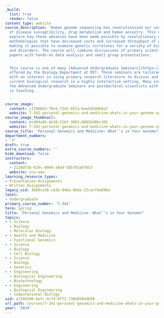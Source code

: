 ```yaml
---
_build:
  list: true
  render: false
content_type: website
course_description: 'Human genome sequencing has revolutionized our understanding
  of disease susceptibility, drug metabolism and human ancestry. This course will
  explore how these advances have been made possible by revolutionary new sequencing
  methodologies that have decreased costs and increased throughput of genome analysis,
  making it possible to examine genetic correlates for a variety of biological processes
  and disorders. The course will combine discussions of primary scientific research
  papers with hands-on data analysis and small group presentations.


  This course is one of many [Advanced Undergraduate Seminars](https://biology.mit.edu/undergraduate/course_listings/advanced_undergraduate_seminars)
  offered by the Biology Department at MIT. These seminars are tailored for students
  with an interest in using primary research literature to discuss and learn about
  current biological research in a highly interactive setting. Many instructors of
  the Advanced Undergraduate Seminars are postdoctoral scientists with a strong interest
  in teaching.

  '
course_image:
  content: c1706bb3-70c6-72d2-057a-bae5d59868a7
  website: 7-342-personal-genomics-and-medicine-whats-in-your-genome-spring-2014
course_image_thumbnail:
  content: bcd69a86-8e30-51bf-3083-88856d8bc365
  website: 7-342-personal-genomics-and-medicine-whats-in-your-genome-spring-2014
course_title: 'Personal Genomics and Medicine: What''s in Your Genome?'
department_numbers:
- '7'
draft: true
extra_course_numbers: ''
hide_download: false
instructors:
  content:
  - 2228df3b-629c-0994-a9a9-505793a07653
  website: ocw-www
learning_resource_types:
- Presentation Assignments
- Written Assignments
legacy_uid: 3bb9ce36-cb3b-846a-89de-13cacfbe698a
level:
- Undergraduate
primary_course_number: '7.342'
term: Spring
title: 'Personal Genomics and Medicine: What''s in Your Genome?'
topics:
- - Science
  - Biology
  - Molecular Biology
- - Health and Medicine
  - Functional Genomics
- - Science
  - Biology
  - Cell Biology
- - Science
  - Biology
  - Genetics
- - Engineering
  - Biological Engineering
  - Biotechnology
- - Engineering
  - Biological Engineering
  - Computational Biology
uid: e239d396-8afc-4c7d-8f71-730d8504dbd9
url_path: courses/7-342-personal-genomics-and-medicine-whats-in-your-genome-spring-2014
year: '2014'
---
```

